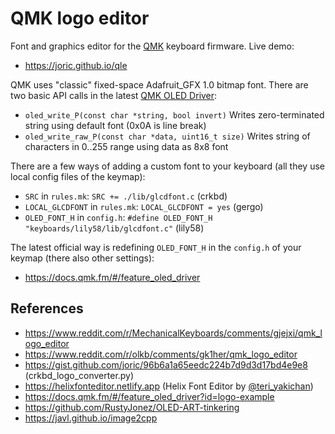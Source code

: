 # QMK logo editor

Font and graphics editor for the [QMK](https://github.com/qmk/qmk_firmware) keyboard firmware. Live demo:

* https://joric.github.io/qle

QMK uses "classic" fixed-space Adafruit_GFX 1.0 bitmap font.
There are two basic API calls in the latest [QMK OLED Driver](https://docs.qmk.fm/#/feature_oled_driver):

* `oled_write_P(const char *string, bool invert)` Writes zero-terminated string using default font (0x0A is line break)
* `oled_write_raw_P(const char *data, uint16_t size)` Writes string of characters in 0..255 range using data as 8x8 font

There are a few ways of adding a custom font to your keyboard (all they use local config files of the keymap):

* `SRC` in `rules.mk`: `SRC += ./lib/glcdfont.c` (crkbd)
* `LOCAL_GLCDFONT` in `rules.mk`: `LOCAL_GLCDFONT = yes` (gergo)
* `OLED_FONT_H` in `config.h`: `#define OLED_FONT_H "keyboards/lily58/lib/glcdfont.c"` (lily58)

The latest official way is redefining `OLED_FONT_H` in the `config.h` of your keymap (there also other settings):

* https://docs.qmk.fm/#/feature_oled_driver


## References

* https://www.reddit.com/r/MechanicalKeyboards/comments/gjejxi/qmk_logo_editor
* https://www.reddit.com/r/olkb/comments/gk1her/qmk_logo_editor
* https://gist.github.com/joric/96b6a1a65eedc224b7d9d3d17bd4e9e8 (crkbd_logo_converter.py)
* https://helixfonteditor.netlify.app (Helix Font Editor by [@teri_yakichan](https://twitter.com/teri_yakichan))
* https://docs.qmk.fm/#/feature_oled_driver?id=logo-example
* https://github.com/RustyJonez/OLED-ART-tinkering
* https://javl.github.io/image2cpp
